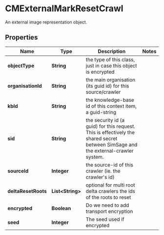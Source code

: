 

# CMExternalMarkResetCrawl

An external image representation object.

## Properties

| Name | Type | Description | Notes |
|------------ | ------------- | ------------- | -------------|
|**objectType** | **String** | the type of this class, just in case this object is encrypted |  |
|**organisationId** | **String** | the main organisation (its guid id) for this source/crawler |  |
|**kbId** | **String** | the knowledge-base id of this context item, a guid-string |  |
|**sid** | **String** | the security id (a guid) for this request.  This is effectively the shared secret between SimSage and the external-crawler system. |  |
|**sourceId** | **Integer** | the source-id of this crawler (ie. the crawler&#39;s id) |  |
|**deltaResetRoots** | **List&lt;String&gt;** | optional for multi root delta crawlers the ids of the roots to reset |  |
|**encrypted** | **Boolean** | Do we need to add transport encryption |  |
|**seed** | **Integer** | The seed used if encrypted |  |




